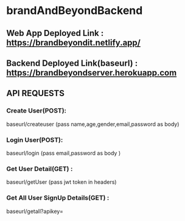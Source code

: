 # brandAndBeyondBackend

## Web App Deployed Link : https://brandbeyondit.netlify.app/
## Backend Deployed Link(baseurl) : https://brandbeyondserver.herokuapp.com

## API REQUESTS

### Create User(POST): 
baseurl/createuser (pass name,age,gender,email,password as body)

### Login User(POST): 
baseurl/login (pass email,password as body )

### Get User Detail(GET) : 
baseurl/getUser (pass jwt token in headers)

### Get All User SignUp Details(GET)  :
baseurl/getall?apikey=<apikey>

